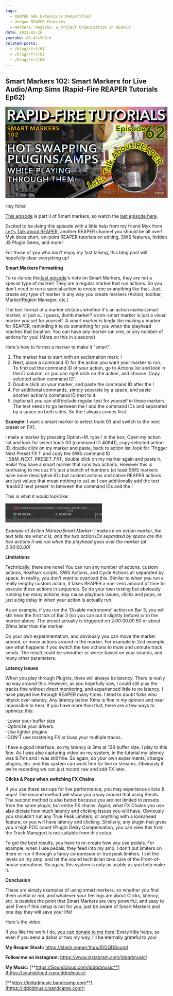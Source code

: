 ```yaml
---
tags:
  - REAPER SWS Extensions Demystified 
  - Unique REAPER Features
  - Markers, Regions, & Project Organization in REAPER
date: 2021-02-26
youtube: 88-aCc5dQ-k
related-posts:
  - /blog/rfrt/61
  - /blog/rfrt/63
  - /blog/rfrt/64
---
```


## Smart Markers 102: Smart Markers for Live Audio/Amp Sims (Rapid-Fire REAPER Tutorials Ep62)

![](/blog/rfrt/62/121.jpg)

Hey folks!

[This episode](https://youtu.be/88-aCc5dQ-k) is part II of Smart markers, so watch the [last episode here](https://youtu.be/Lu_Z5GFj0Ts).

Excited to be doing this episode with a little help from my friend Myk from [Let's Talk about REAPER](https://www.youtube.com/watch?v=ZynVR9bMSZc), another REAPER channel you should be all over! Myk does short, on-point REAPER tutorials on editing, SWS features, hidden JS Plugin Gems, and more!

For those of you who don't enjoy my fast talking, this blog post will hopefully clear everything up!

**Smart Markers Formatting**

To re-iterate the[ last episode](https://youtu.be/Lu_Z5GFj0Ts)'s note on Smart Markers, they are not a special type of marker! They are a regular marker that run actions. So you don't need to run a special action to create one or anything like that. Just create any type of marker in any way you create markers (Action, toolbar, Marker/Region Manager, etc.)

The text format of a marker dictates whether it's an action marker/smart marker, or just a...I guess, dumb marker? a non-smart marker is just a visual marker you set for yourself. A smart marker is kinda like making a marker for REAPER, reminding it to do something for you when the playhead reaches that location. You can have any marker run one, or any number of actions for you! (More on this in a second)

Here's how to format a marker to make it "smart".

1. The marker has to start with an exclamation mark: !
2. Next, place a command ID for the action you want your marker to run. To find out the command ID of your action, go to Actions list and look in the ID column, or you can right click on the action, and choose 'Copy selected action command ID'.
3. Double click on your marker, and paste the command ID after the !
4. For additional commands, simply separate by a space, and paste another action's command ID next to it.
5. (optional) you can still include regular text for yourself in these markers. The text needs to go between the ! and the command IDs and separated by a space on both sides. So the ! always comes first.

**Example:** I want a smart marker to select track 03 and switch to the next preset on FX1.

I make a marker by pressing Option+M. type ! in the box, Open my action list and look for select track 03 (command ID 40941), copy selected action ID, double click on my marker and paste, back to action list, look for 'Trigger Next Preset FX 1' and copy the SWS command ID '\_S&M_NEXT_PRESET_FX1', double click on my marker again and paste it. Voila! You have a smart marker that runs two actions. However this is confusing to me cuz it's just a bunch of numbers (at least SWS markers have more descriptive IDs but custom actions and native REAPER actions are just values that mean nothing to us) so I can additionally add the text 'track03 next preset' in between the command IDs and the !

This is what it would look like:

![](/blog/rfrt/62/122.png)

_Example of Action Marker/Smart Marker: ! makes it an action marker, the text tells me what it is, and the two action IDs separated by space are the two actions it will run when the playhead goes over the marker (at 2:00:00.00)_

**Limitations**

Technically, there are none! You can run any number of actions, custom actions, ReaPack scripts, SWS Actions, and Cycle Actions all separated by space. In reality, you don't want to overload this. Similar to when you run a really lengthy custom action, it takes REAPER a non-zero amount of time to execute these actions in sequence. So do your own testing but obviously running too many actions may cause playback issues, clicks and pops, or just a big delay in when your action is actually run.

As an example, if you run the 'Disable metronome' action on Bar 3, you will still hear the first tick of Bar 3 (so you can put it slightly before) or in the marker above. The preset actually is triggered on 2:00:00.00.50 or about 20ms later than the marker.

Do your own experimentation, and obviously you can move the marker around, or move actions around in the marker. For example in 2nd example, see what happens if you switch the two actions to mute and unmute track sends. The result could be smoother or worse based on your sounds, and many other parameters.

**Latency issues**

When you play through Plugins, there will always be latency. There is really no way around this. However, as you hopefully saw, I could still play the tracks fine without direct monitoring, and experienced little to no latency. I have played live through REAPER many times. I tend to doubt folks who nitpick over latency. Any latency below 10ms is fine in my opinion and near impossible to hear. If you have more than that, there are a few ways to optimize this:

-Lower your buffer size  
-Optimize your drivers.  
-Use lighter plugins  
-DON'T use mastering FX or buss your multiple tracks.

I have a good interface, so my latency is 3ms at 128 buffer size. I play to this fine. As I was also capturing video on my system, in the tutorial my latency was 9.7ms and I was still fine. So again, do your own experiments, change plugins, etc. and this system can work fine for live or streams. Obviously if we're recording we can just record raw and add FX later.

**Clicks & Pops when switching FX Chains**

If you use these set-ups for live performance, you may experience clicks & pops! The second method will show you a way around that using Sends. The second method is also better because you are not limited to presets from the same plugin, but entire FX chains. Again, what FX Chains you use also dictate how much latency and clicking issues you will have. Obviously you shouldn't run any True Peak Limiters, or anything with a lookahead feature, or you will have latency and clicking. Similarly, any plugin that gives you a high PDC count (Plugin Delay Compensation, you can view this from the Track Manager) is not suitable from this setup.

To get the best results, you have to re-create how you use pedals. For example, when I use pedals, they feed into my amp. I don't put limiters on there or run it through a fancy compressor or true peak limiters. I set the levels on my amp, and let the sound technician take care of the Front-of-house operations. So again, this system is only as usable as you help make it.

**Conclusion**

These are simply examples of using smart markers, so whether you find them useful or not, and whatever your feelings are about Clicks, latency, etc. is besides the point that Smart Markers are very powerful, and easy to use! Even if this setup is not for you, just be aware of Smart Markers and one day they will save your life!

Here's the video:

<youtube id="88-aCc5dQ-k"></youtube>

If you like the work I do, [you can donate to me here](http://www.buymeacoffee.com/iddqdsound)! Every little helps, so even if you send a dollar or two my way, I’ll be eternally grateful to you!

**My Reaper Stash:** <https://stash.reaper.fm/u/IDDQDSound>

**Follow me on Instagram:** <https://www.instagram.com/iddqdmusic/>

**My Music:** [**https://Soundcloud.com/iddqdmusic**](https://soundcloud.com/iddqdmusic)

[ ](https://soundcloud.com/iddqdmusic) [**https://iddqdmusic.bandcamp.com**](https://iddqdmusic.bandcamp.com/)  


